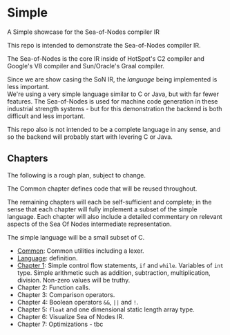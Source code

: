 # Simple
A Simple showcase for the Sea-of-Nodes compiler IR

This repo is intended to demonstrate the Sea-of-Nodes compiler IR.  

The Sea-of-Nodes is the core IR inside of HotSpot's C2 compiler 
and Google's V8 compiler and Sun/Oracle's Graal compiler.

Since we are show casing the SoN IR, the *language* being implemented is less important.  
We're using a very simple language similar to C or Java, but with far fewer features.
The Sea-of-Nodes is used for machine code generation in these industrial 
strength systems - but for this demonstration the backend is both difficult 
and less important.

This repo also is not intended to be a complete language in any sense, 
and so the backend will probably start with levering C or Java.

## Chapters

The following is a rough plan, subject to change.

The Common chapter defines code that will be reused throughout.

The remaining chapters will each be self-sufficient and complete; in the sense that each chapter will fully implement 
a subset of the simple language. Each chapter will also include a detailed commentary on relevant aspects of the 
Sea Of Nodes intermediate representation.

The simple language will be a small subset of C. 

* [Common](common/README.md): Common utilities including a lexer.
* [Language](language/README.md): definition.
* [Chapter 1](chapter01/README.md): Simple control flow statements, `if` and `while`. Variables of `int` type. Simple 
  arithmetic such as addition, subtraction, multiplication, division. Non-zero values will be truthy.
* Chapter 2: Function calls.
* Chapter 3: Comparison operators.
* Chapter 4: Boolean operators `&&`, `||` and `!`.
* Chapter 5: `float` and one dimensional static length array type.
* Chapter 6: Visualize Sea of Nodes IR.
* Chapter 7: Optimizations - tbc